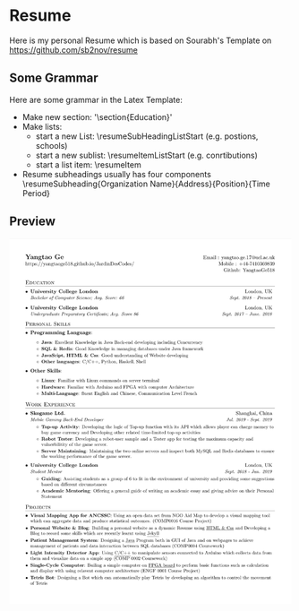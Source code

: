 # Resume
Here is my personal Resume which is based on Sourabh's Template 
on https://github.com/sb2nov/resume

## Some Grammar
Here are some grammar in the Latex Template:
* Make new section: '\section{Education}'
* Make lists:
  * start a new List: \resumeSubHeadingListStart (e.g. postions, schools)
  * start a new sublist: \resumeItemListStart (e.g. conrtibutions)
  * start a list item: \resumeItem
* Resume subheadings usually has four components
  \resumeSubheading{Organization Name}{Address}{Position}{Time Period}

## Preview
![Preview](ReumePreview.png)
